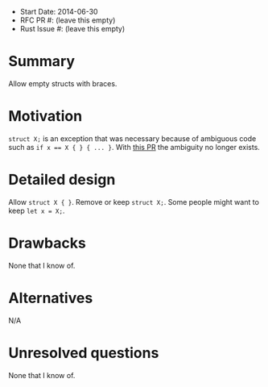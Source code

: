 - Start Date: 2014-06-30
- RFC PR #: (leave this empty)
- Rust Issue #: (leave this empty)

# Summary

Allow empty structs with braces.

# Motivation

`struct X;` is an exception that was necessary because of ambiguous code such as `if x == X { } { ... }`.
With [this PR](https://github.com/rust-lang/rust/pull/14885) the ambiguity no longer exists.

# Detailed design

Allow `struct X { }`.
Remove or keep `struct X;`.
Some people might want to keep `let x = X;`.

# Drawbacks

None that I know of.

# Alternatives

N/A

# Unresolved questions

None that I know of.
